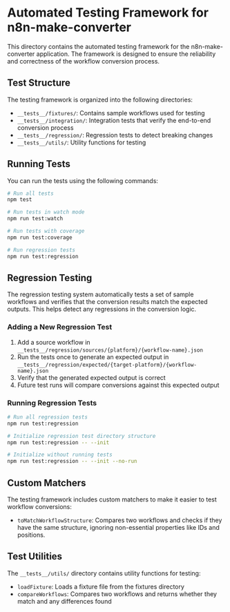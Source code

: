 # Automated Testing Framework for n8n-make-converter

This directory contains the automated testing framework for the n8n-make-converter application. The framework is designed to ensure the reliability and correctness of the workflow conversion process.

## Test Structure

The testing framework is organized into the following directories:

- `__tests__/fixtures/`: Contains sample workflows used for testing
- `__tests__/integration/`: Integration tests that verify the end-to-end conversion process
- `__tests__/regression/`: Regression tests to detect breaking changes
- `__tests__/utils/`: Utility functions for testing

## Running Tests

You can run the tests using the following commands:

```bash
# Run all tests
npm test

# Run tests in watch mode
npm run test:watch

# Run tests with coverage
npm run test:coverage

# Run regression tests
npm run test:regression
```

## Regression Testing

The regression testing system automatically tests a set of sample workflows and verifies that the conversion results match the expected outputs. This helps detect any regressions in the conversion logic.

### Adding a New Regression Test

1. Add a source workflow in `__tests__/regression/sources/{platform}/{workflow-name}.json`
2. Run the tests once to generate an expected output in `__tests__/regression/expected/{target-platform}/{workflow-name}.json`
3. Verify that the generated expected output is correct
4. Future test runs will compare conversions against this expected output

### Running Regression Tests

```bash
# Run all regression tests
npm run test:regression

# Initialize regression test directory structure
npm run test:regression -- --init

# Initialize without running tests
npm run test:regression -- --init --no-run
```

## Custom Matchers

The testing framework includes custom matchers to make it easier to test workflow conversions:

- `toMatchWorkflowStructure`: Compares two workflows and checks if they have the same structure, ignoring non-essential properties like IDs and positions.

## Test Utilities

The `__tests__/utils/` directory contains utility functions for testing:

- `loadFixture`: Loads a fixture file from the fixtures directory
- `compareWorkflows`: Compares two workflows and returns whether they match and any differences found 